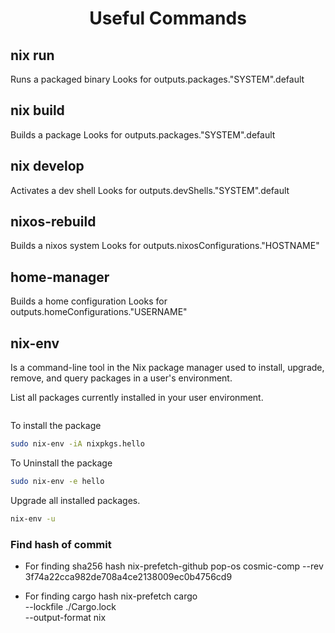 <h1 style="text-align:center;"> Useful Commands</p> 

## nix run
Runs a packaged binary
Looks for outputs.packages."SYSTEM".default

## nix build
Builds a package
Looks for outputs.packages."SYSTEM".default

## nix develop
Activates a dev shell
Looks for outputs.devShells."SYSTEM".default

## nixos-rebuild
Builds a nixos system
Looks for outputs.nixosConfigurations."HOSTNAME"

## home-manager
Builds a home configuration
Looks for outputs.homeConfigurations."USERNAME"

## nix-env
Is a command-line tool in the Nix package manager used to install, upgrade, remove, and query packages in a user's environment.

List all packages currently installed in your user environment.
```sudo nix-env -q
```

To install the package
```bash
sudo nix-env -iA nixpkgs.hello
```

To Uninstall the package
```bash
sudo nix-env -e hello
```

Upgrade all installed packages.
```bash
nix-env -u
```

### Find hash of commit
* For finding sha256 hash
nix-prefetch-github pop-os cosmic-comp  --rev 3f74a22cca982de708a4ce2138009ec0b4756cd9

* For finding cargo hash
nix-prefetch cargo \
  --lockfile ./Cargo.lock \
  --output-format nix